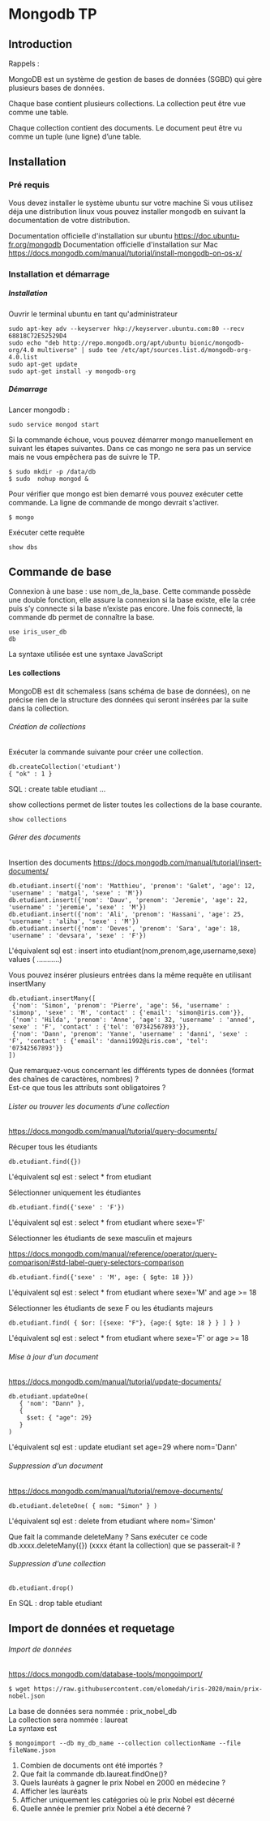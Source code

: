 # Mongodb TP
## Introduction  

Rappels :

MongoDB est un système de gestion de bases de données (SGBD) qui gère plusieurs bases de données.   

Chaque base contient plusieurs collections. La collection peut être vue comme une table.   

Chaque collection contient des documents. Le document peut être vu comme un tuple (une ligne) d’une table.   

## Installation

### Pré requis
Vous devez installer le système ubuntu sur votre machine
Si vous utilisez déja une distribution linux vous pouvez installer mongodb en suivant la documentation de votre distribution.

Documentation officielle d'installation sur ubuntu https://doc.ubuntu-fr.org/mongodb
Documentation officielle d'installation sur Mac https://docs.mongodb.com/manual/tutorial/install-mongodb-on-os-x/

### Installation et démarrage

##### Installation
Ouvrir le terminal ubuntu en tant qu'administrateur

```
sudo apt-key adv --keyserver hkp://keyserver.ubuntu.com:80 --recv 68818C72E52529D4
sudo echo "deb http://repo.mongodb.org/apt/ubuntu bionic/mongodb-org/4.0 multiverse" | sudo tee /etc/apt/sources.list.d/mongodb-org-4.0.list
sudo apt-get update
sudo apt-get install -y mongodb-org
```

##### Démarrage

Lancer mongodb :
```
sudo service mongod start
```

Si la commande échoue, vous pouvez démarrer mongo manuellement en suivant les étapes suivantes. Dans ce cas mongo ne sera pas un service mais ne vous empêchera pas de suivre le TP.
```
$ sudo mkdir -p /data/db
$ sudo  nohup mongod & 
```

Pour vérifier que mongo est bien demarré vous pouvez exécuter cette commande.
La ligne de commande de mongo devrait s'activer.

```
$ mongo
```

Exécuter cette requête
```
show dbs
```

## Commande de base

Connexion à une base : use nom_de_la_base. Cette commande possède une double fonction, elle assure la connexion si la base existe, elle la crée puis s’y connecte si la base n’existe pas encore. Une fois connecté, la commande db permet de connaître la base.

```
use iris_user_db
db

```

La syntaxe utilisée est une syntaxe JavaScript  

#### Les collections
MongoDB est dit schemaless (sans schéma de base de données), on ne précise rien de la structure des données qui seront insérées par la suite dans la collection.

###### Création de collections
Exécuter la commande suivante pour créer une collection.
```
db.createCollection('etudiant')
{ "ok" : 1 }
```
SQL : create table etudiant ... 

show collections permet de lister toutes les collections de la base courante.
```
show collections
```

###### Gérer des documents

Insertion des documents
 https://docs.mongodb.com/manual/tutorial/insert-documents/ 
 
```
db.etudiant.insert({'nom': 'Matthieu', 'prenom': 'Galet', 'age': 12, 'username' : 'matgal', 'sexe' : 'M'})
db.etudiant.insert({'nom': 'Dauv', 'prenom': 'Jeremie', 'age': 22, 'username' : 'jeremie', 'sexe' : 'M'})
db.etudiant.insert({'nom': 'Ali', 'prenom': 'Hassani', 'age': 25, 'username' : 'aliha', 'sexe' : 'M'})
db.etudiant.insert({'nom': 'Deves', 'prenom': 'Sara', 'age': 18, 'username' : 'devsara', 'sexe' : 'F'})
```
L'équivalent sql est : insert into etudiant(nom,prenom,age,username,sexe) values ( ...........)

Vous pouvez insérer plusieurs entrées dans la même requête en utilisant insertMany

```
db.etudiant.insertMany([
 {'nom': 'Simon', 'prenom': 'Pierre', 'age': 56, 'username' : 'simonp', 'sexe' : 'M', 'contact' : {'email': 'simon@iris.com'}},
 {'nom': 'Hilda', 'prenom': 'Anne', 'age': 32, 'username' : 'anned', 'sexe' : 'F', 'contact' : {'tel': '07342567893'}},
 {'nom': 'Dann', 'prenom': 'Yanne', 'username' : 'danni', 'sexe' : 'F', 'contact' : {'email': 'danni1992@iris.com', 'tel': '07342567893'}}
])
```

Que remarquez-vous concernant les différents types de données (format des chaînes de caractères, nombres) ?  
Est-ce que tous les attributs sont obligatoires ? 

###### Lister ou trouver les documents d’une collection
https://docs.mongodb.com/manual/tutorial/query-documents/

Récuper tous les étudiants
```
db.etudiant.find({})
```
L'équivalent sql est : select * from etudiant

Sélectionner uniquement les étudiantes
```
db.etudiant.find({'sexe' : 'F'})
```
L'équivalent sql est : select * from etudiant where sexe='F'


Sélectionner les étudiants de sexe masculin et majeurs

https://docs.mongodb.com/manual/reference/operator/query-comparison/#std-label-query-selectors-comparison 

```
db.etudiant.find({'sexe' : 'M', age: { $gte: 18 }})
```
L'équivalent sql est : select * from etudiant where sexe='M' and age >= 18   

Sélectionner les étudiants de sexe F ou les étudiants majeurs

```
db.etudiant.find( { $or: [{sexe: "F"}, {age:{ $gte: 18 } } ] } )
```
L'équivalent sql est : select * from etudiant where sexe='F' or age >= 18   

###### Mise à jour d'un document
https://docs.mongodb.com/manual/tutorial/update-documents/

```
db.etudiant.updateOne(
   { 'nom': "Dann" },
   {
     $set: { "age": 29}
   }
)
```
L'équivalent sql est : update etudiant set age=29 where nom='Dann'

###### Suppression d'un document
https://docs.mongodb.com/manual/tutorial/remove-documents/

```
db.etudiant.deleteOne( { nom: "Simon" } )
```

L'équivalent sql est : delete from etudiant where nom='Simon'

Que fait la commande deleteMany ? 
Sans exécuter ce code db.xxxx.deleteMany({}) (xxxx étant la collection) que se passerait-il ?

###### Suppression d'une collection
```
db.etudiant.drop()
```
En SQL : drop table etudiant

## Import de données et requetage

###### Import de données

https://docs.mongodb.com/database-tools/mongoimport/ 

```
$ wget https://raw.githubusercontent.com/elomedah/iris-2020/main/prix-nobel.json
```
La base de données sera nommée : prix_nobel_db   
La collection sera nommée : laureat   
La syntaxe est    
```
$ mongoimport --db my_db_name --collection collectionName --file fileName.json
```

1. Combien de documents ont été importés ?
2. Que fait la commande db.laureat.findOne()?
3. Quels lauréats à gagner le prix Nobel en 2000 en médecine ?
4. Afficher les lauréats
5. Afficher uniquement les catégories où le prix Nobel est décerné
6. Quelle année le premier prix Nobel a été decerné ?

